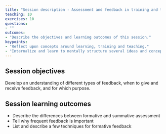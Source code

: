 ```yaml
---
title: "Session description - Assessment and feedback in training and teaching"
teaching: 10
exercises: 10
questions:
- ""
outcomes:
- "Describe the objectives and learning outcomes of this session."
keypoints:
- "Reflect upon concepts around learning, training and teaching."
- "Internalize and learn to mentally structure several ideas and concepts related to learning, training and teaching."
---
```



## Session objectives

Develop an understanding of different types of feedback, when to give and receive feedback, and for which purpose.


## Session learning outcomes

- Describe the differences between formative and summative assessment
- Tell why frequent feedback is important
- List and describe a few techniques for formative feedback
